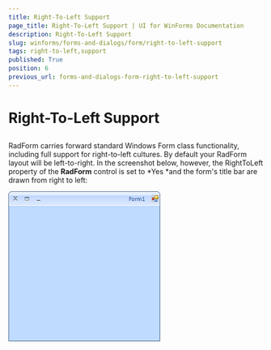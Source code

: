```yaml
---
title: Right-To-Left Support
page_title: Right-To-Left Support | UI for WinForms Documentation
description: Right-To-Left Support
slug: winforms/forms-and-dialogs/form/right-to-left-support
tags: right-to-left,support
published: True
position: 6
previous_url: forms-and-dialogs-form-right-to-left-support
---
```


# Right-To-Left Support



## 

RadForm carries forward standard Windows Form class functionality, including full support for right-to-left cultures. By default your RadForm layout will be left-to-right. In the screenshot below, however, the RightToLeft property of the __RadForm__ control is set to *Yes *and the form's title bar are drawn from right to left:

![forms-and-dialogs-form-rtl 001](images/forms-and-dialogs-form-rtl001.png)


